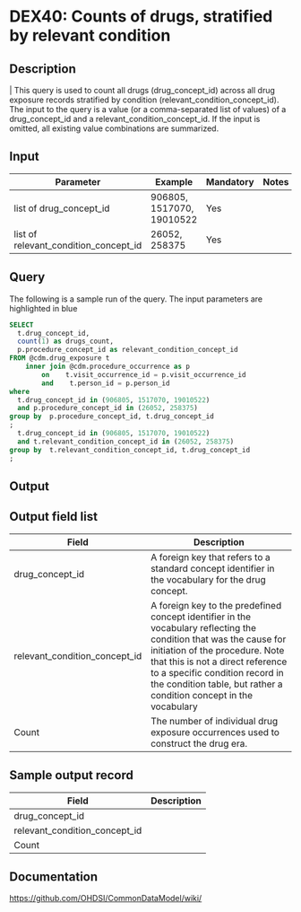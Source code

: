 <!---
Group:drug exposure
Name:DEX40 Counts of drugs, stratified by relevant condition
Author:Patrick Ryan
CDM Version: 5.0
-->

# DEX40: Counts of drugs, stratified by relevant condition

## Description
| This query is used to count all drugs (drug_concept_id) across all drug exposure records stratified by condition (relevant_condition_concept_id). The input to the query is a value (or a comma-separated list of values) of a drug_concept_id and a relevant_condition_concept_id. If the input is omitted, all existing value combinations are summarized.

## Input

|  Parameter |  Example |  Mandatory |  Notes |
| --- | --- | --- | --- |
| list of drug_concept_id | 906805, 1517070, 19010522 | Yes |  
| list of relevant_condition_concept_id | 26052, 258375 | Yes |   

## Query
The following is a sample run of the query. The input parameters are highlighted in  blue

```sql
SELECT
  t.drug_concept_id,
  count(1) as drugs_count,
  p.procedure_concept_id as relevant_condition_concept_id
FROM @cdm.drug_exposure t
    inner join @cdm.procedure_occurrence as p
        on    t.visit_occurrence_id = p.visit_occurrence_id
        and    t.person_id = p.person_id
where
  t.drug_concept_id in (906805, 1517070, 19010522)
  and p.procedure_concept_id in (26052, 258375)
group by  p.procedure_concept_id, t.drug_concept_id
;
  t.drug_concept_id in (906805, 1517070, 19010522)
  and t.relevant_condition_concept_id in (26052, 258375)
group by  t.relevant_condition_concept_id, t.drug_concept_id
;
```

## Output

## Output field list

|  Field |  Description |
| --- | --- |
| drug_concept_id | A foreign key that refers to a standard concept identifier in the vocabulary for the drug concept. |
| relevant_condition_concept_id | A foreign key to the predefined concept identifier in the vocabulary reflecting the condition that was the cause for initiation of the procedure. Note that this is not a direct reference to a specific condition record in the condition table, but rather a condition concept in the vocabulary |
| Count | The number of individual drug exposure occurrences used to construct the drug era. |


## Sample output record

|  Field |  Description |
| --- | --- |
| drug_concept_id |   
| relevant_condition_concept_id |   
| Count |   |

## Documentation
https://github.com/OHDSI/CommonDataModel/wiki/
